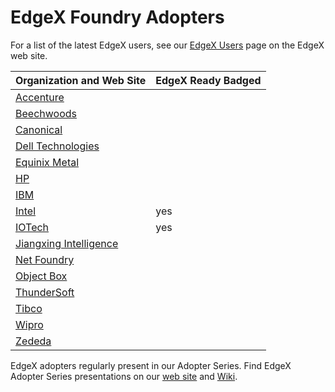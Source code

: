 # EdgeX Foundry Adopters

For a list of the latest EdgeX users, see our [EdgeX Users](https://www.edgexfoundry.org/ecosystem/users/) page on the EdgeX web site.

| Organization and Web Site | EdgeX Ready Badged |
| :--- | :--- |
|[Accenture](https://www.accenture.com/)||
|[Beechwoods](https://www.beechwoods.com/)||
|[Canonical](https://ubuntu.com/)||
|[Dell Technologies](https://www.delltechnologies.com/)||
|[Equinix Metal](https://metal.equinix.com/)||
|[HP](www.hp.com)||
|[IBM](http://www.ibm.com)||
|[Intel](http://www.intel.com)|yes|
|[IOTech](http://www.iotechsys.com)|yes|
|[Jiangxing Intelligence](http://jiangxing.com)||
|[Net Foundry](http://netfoundry.io)||
|[Object Box](http://objectbox.io)||
|[ThunderSoft](http://www.thundersoft.com)||
|[Tibco](http://www.tibco.com)||
|[Wipro](http://www.wipro.com)||
|[Zededa](http://www.zededa.com)||

EdgeX adopters regularly present in our Adopter Series.  Find EdgeX Adopter Series presentations on our [web site](https://www.edgexfoundry.org/ecosystem/adopter-series/) and [Wiki](https://wiki.edgexfoundry.org/display/FA/Vertical+Solutions+Working+Group#VerticalSolutionsWorkingGroup-UpcomingAdopterSeriesTalks).